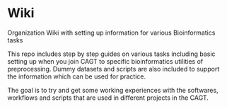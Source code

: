 # Wiki
Organization Wiki with setting up information for various Bioinformatics tasks


This repo includes step by step guides on various tasks including basic setting up when you join CAGT to specific bioinformatics utilities of preprocessing. Dummy datasets and scripts are also included to support the information which can be used for practice. 

The goal is to try and get some working experiences with the softwares, workflows and scripts that are used in different projects in the CAGT. 
